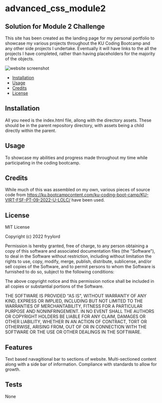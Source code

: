 # advanced_css_module2
## Solution for Module 2 Challenge

This site has been created as the landing page for my personal portfolio to showcase my various projects throughout the KU Coding Bootcamp and any other side projects I undertake.  Eventually it will have links to the all the projects I have completed, rather than having placeholders for the majority of the objects.  

![website screenshot]()

- [Installation](#installation)
- [Usage](#usage)
- [Credits](#credits)
- [License](#license)

## Installation

All you need is the index.html file, allong with the directory assets.  These should be in the parent repository directory, with assets being a child directly within the parent.

## Usage

To showcase my abilities and progress made throughout my time while participating in the coding bootcamp.  

## Credits

While much of this was assembled on my own, various pieces of source code from https://ku.bootcampcontent.com/ku-coding-boot-camp/KU-VIRT-FSF-PT-09-2022-U-LOLC/ have been used.  

## License
 
MIT License

Copyright (c) 2022 fryylord

Permission is hereby granted, free of charge, to any person obtaining a copy
of this software and associated documentation files (the "Software"), to deal
in the Software without restriction, including without limitation the rights
to use, copy, modify, merge, publish, distribute, sublicense, and/or sell
copies of the Software, and to permit persons to whom the Software is
furnished to do so, subject to the following conditions:

The above copyright notice and this permission notice shall be included in all
copies or substantial portions of the Software.

THE SOFTWARE IS PROVIDED "AS IS", WITHOUT WARRANTY OF ANY KIND, EXPRESS OR
IMPLIED, INCLUDING BUT NOT LIMITED TO THE WARRANTIES OF MERCHANTABILITY,
FITNESS FOR A PARTICULAR PURPOSE AND NONINFRINGEMENT. IN NO EVENT SHALL THE
AUTHORS OR COPYRIGHT HOLDERS BE LIABLE FOR ANY CLAIM, DAMAGES OR OTHER
LIABILITY, WHETHER IN AN ACTION OF CONTRACT, TORT OR OTHERWISE, ARISING FROM,
OUT OF OR IN CONNECTION WITH THE SOFTWARE OR THE USE OR OTHER DEALINGS IN THE
SOFTWARE.

## Features

Text based navagitional bar to sections of website.
Multi-sectioned content along with a side bar of information.
Compliance with standards to allow for growth.

## Tests

None
